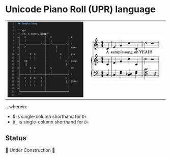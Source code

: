 # Unicode Piano Roll (UPR) language

|                                                                                   |                                                                   |
| --------------------------------------------------------------------------------- | ----------------------------------------------------------------- |
| ![Unicode Piano Roll code example from the documentation](./docs/images/code.png) | ![musical score rendered from that code](./docs/images/score.png) |

...wherein:

- `D̅` is single-column shorthand for `D♯`
- `D̲` is single-column shorthand for `D♭`

## Status

🚧 Under Construction 🚧
